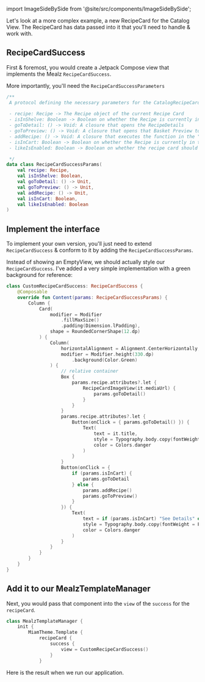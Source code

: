 import ImageSideBySide from '@site/src/components/ImageSideBySide';

Let's look at a more complex example, a new RecipeCard for the Catalog View.
The RecipeCard has data passed into it that you'll need to handle & work with.

## RecipeCardSuccess

First & foremost, you would create a Jetpack Compose view that implements the Mealz `RecipeCardSuccess`.

More importantly, you'll need the `RecipeCardSuccessParameters`

```kotlin
/**
 A protocol defining the necessary parameters for the CatalogRecipeCard.
 
 - recipe: Recipe -> The Recipe object of the current Recipe Card
 - isInShelve: Boolean -> Boolean on whether the Recipe is currently in the search results (instead of catalog)
 - goToDetail: () -> Void: A closure that opens the RecipeDetails
 - goToPreview: () -> Void: A closure that opens that Basket Preview to see the ingredients
 - addRecipe: () -> Void: A closure that executes the function in the "Call To Action" of the recipe card. This is usally "add to basket", so the navigation is to the Basket
 - isInCart: Boolean -> Boolean on whether the Recipe is currently in the basket. This can change the CTA text
 - likeIsEnabled: Boolean -> Boolean on whether the recipe card should show the like button

 */
data class RecipeCardSuccessParams(
    val recipe: Recipe,
    val isInShelve: Boolean,
    val goToDetail: () -> Unit,
    val goToPreview: () -> Unit,
    val addRecipe: () -> Unit,
    val isInCart: Boolean,
    val likeIsEnabled: Boolean
)
```

## Implement the interface

To implement your own version, you'll just need to extend `RecipeCardSuccess` & conform to it by adding the `RecipeCardSuccessParams`.

Instead of showing an EmptyView, we should actually style our `RecipeCardSuccess`.
I've added a very simple implementation with a green background for reference:

```kotlin
class CustomRecipeCardSuccess: RecipeCardSuccess {
    @Composable
    override fun Content(params: RecipeCardSuccessParams) {
        Column {
            Card(
                modifier = Modifier
                    .fillMaxSize()
                    .padding(Dimension.lPadding),
                shape = RoundedCornerShape(12.dp)
            ) {
                Column(
                    horizontalAlignment = Alignment.CenterHorizontally,
                    modifier = Modifier.height(330.dp)
                        .background(Color.Green)
                ) {
                    // relative container
                    Box {
                        params.recipe.attributes?.let {
                            RecipeCardImageView(it.mediaUrl) {
                                params.goToDetail()
                            }
                        }
                    }
                    params.recipe.attributes?.let {
                        Button(onClick = { params.goToDetail() }) {
                            Text(
                                text = it.title,
                                style = Typography.body.copy(fontWeight = FontWeight.Bold),
                                color = Colors.danger
                            )
                        }
                    }
                    Button(onClick = {
                        if (params.isInCart) {
                            params.goToDetail
                        } else {
                            params.addRecipe()
                            params.goToPreview()
                        }
                    }) {
                        Text(
                            text = if (params.isInCart) "See Details" else "Add",
                            style = Typography.body.copy(fontWeight = FontWeight.Bold),
                            color = Colors.danger
                        )
                    }
                }
            }
        }
    }
}
```

## Add it to our MealzTemplateManager

Next, you would pass that component into the `view` of the `success` for the `recipeCard`.

```kotlin
class MealzTemplateManager {
    init {
        MiamTheme.Template {
            recipeCard {
                success {
                    view = CustomRecipeCardSuccess()
                }
            }
```

Here is the result when we run our application.
<ImageSideBySide
firstUrl="https://storage.googleapis.com/assets.miam.tech/kmm_documentation/android/customization/defaultRecipeCard.png"
firstAlt="Old Recipe Card"
firstCaption="Old Recipe Card"
firstImageMaxWidth="250px"
secondUrl="https://storage.googleapis.com/assets.miam.tech/kmm_documentation/android/customization/customRecipeCard.png"
secondAlt="New Recipe Card"
secondCaption="New Recipe Card"
secondImageMaxWidth="250px"
/>
<br /> <br />
